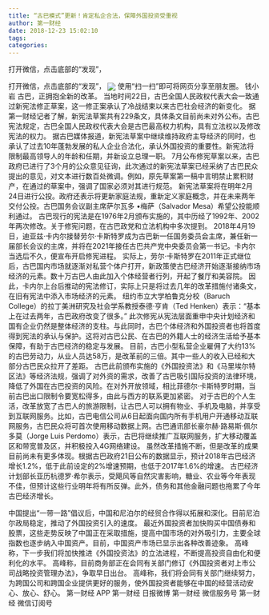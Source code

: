 ```yaml
---
title: “古巴模式”更新！肯定私企合法，保障外国投资受重视
author: 第一财经
date: 2018-12-23 15:02:10
tags: 
categories: 
---
```

打开微信，点击底部的“发现”，
<!-- more -->
打开微信，点击底部的“发现”，
<img align="center" border="0" src="https://imgcdn.yicai.com/uppics/images/2018/12/48005d0362954dd1c7b67f5fd347986a.jpg" />
使用“扫一扫”即可将网页分享至朋友圈。
钱小岩
古巴，正拥抱全新的改革。
当地时间22日，古巴全国人民政权代表大会一致通过新宪法修正草案，这一修正案承认了冷战结束以来古巴社会经济的新变化。
据第一财经记者了解，新宪法草案共有229条文，具体条文目前尚未对外公布。古巴宪法规定，古巴全国人民政权代表大会是古巴最高权力机构，具有立法权以及修改宪法的权力。
据古巴媒体报道，新宪法草案中继续维持政府主导经济的同时，也承认了过去10年蓬勃发展的私人企业合法化，承认外国投资的重要性。新宪法将限制最高领导人的年龄和任期，并新设立总理一职。
7月公布修宪草案以来，古巴政府已进行了3个月的公众意见征询，此次通过的新宪法草案已经采纳了古巴民众提出的意见，对文本进行数百处微调。例如，原先草案第一稿中言明禁止累积财产，在通过的草案中，强调了国家必须对其进行规范。
新宪法草案将在明年2月24日进行公投。政府还表示将更新家庭法规，重新定义家庭概念，并在未来两年交付公投。古巴国务会议副主席萨尔瓦多 •梅萨（Salvador Mesa）希望公投能顺利通过。
古巴现行的宪法是在1976年2月颁布实施的，其中历经了1992年、2002年两次修改。关于修宪问题，在古巴政党和立法机构中多次提到。
2018年4月19日，迪亚兹·卡内尔接替劳尔·卡斯特罗成为古巴新一任国务委员会主席，兼任新一届部长会议的主席，并将在2021年接任古巴共产党中央委员会第一书记。卡内尔当选后不久，便宣布开启修宪进程。
实际上，劳尔·卡斯特罗在2011年正式继位后，古巴国内市场就逐渐对私营个体户打开，新政策使古巴经济开始逐渐接纳市场经济的元素。数十万古巴人由此加入个体经营者行列，开起了餐厅和美容院。
因此，卡内尔上台后推动的宪法修订，实际上只是将过去几年的改革措施付诸条文，在旧有宪法中添入市场经济的元素。
纽约市立大学柏鲁克分校（Baruch College）的拉丁美洲研究及社会学系教授泰德·亨肯（Ted Henken）表示：“基本上在过去两年，古巴政府改变了很多。”
此次修宪从宪法层面重申中央计划经济和国有企业仍然是整体经济的支柱。与此同时，古巴个体经济和外国投资者也将首度得到宪法的承认与保护。这将对古巴公民、在古巴的外籍人士的经济生活给予基本保障，有助于古巴经济的稳定与发展。
目前，古巴小型私营企业雇佣了大约13%的古巴劳动力，从业人员达58万，是改革前的三倍。其中一些人的收入已经和大部分古巴民众拉开了差距。
古巴此前颁布实施的《外国投资法》和《马里埃尔特区法》等经济法规，强调了对外资的需求，改善了古巴吸引国际投资的法律环境，降低了外国在古巴投资的风险。在对外开放领域，相比菲德尔·卡斯特罗时期，当前古巴出口限制令要宽松得多，由此与西方的联系更加紧密。
对于古巴的个人生活，改革放宽了古巴人的旅游限制，让古巴人可以拥有物业、手机及电脑，并享受到互联网服务。比如，古巴电信公司从6日起面向国内所有手机用户开通移动互联网服务，古巴民众将可首次使用移动数据上网。古巴通讯部长豪尔赫·路易斯·佩尔多莫（Jorge Luis Perdomo）表示，古巴将继续推广互联网服务，扩大移动覆盖区和带宽普及区，并积极投入4G网络建设。
虽然改革措施不断，但是改革的成果目前尚未有更多体现。根据古巴政府21日公布的数据显示，预计2018年古巴经济增长1.2%，低于此前设定的2%增速预期，也低于2017年1.6%的增速。
古巴经济计划部长亚历杭德罗·希尔表示，受飓风等自然灾害影响，糖业、农业等今年表现不佳，但预计这些行业明年将有所反弹。此外，债务和其他金融问题也拖累了今年古巴经济增长。
 
 
中国提出“一带一路”倡议后，中国和尼泊尔的经贸合作得以拓展和深化。目前尼泊尔政局稳定，推动了外国投资引入的速度。
最近外国投资者加快购买中国债券和股票，这些走势反映了中国正在采取措施，提高中国市场的对外吸引力，主要全球指数也逐步纳入中国资产。目前，中国资产市场已显示出各种改善迹象。
高峰称，下一步我们将加快推进《外国投资法》的立法进程，不断提高投资自由化和便利化的水平。
高峰称，目前商务部正在会同有关部门修订《外国投资者对上市公司战略投资管理办法》，争取早日出台。
高峰称，我们将会同有关部门继续努力，为跨国公司和跨国企业提供更好的服务，使外国投资者能够在中国的经营活动安心、放心、舒心。
第一财经
APP
第一财经
日报微博
第一财经
微信服务号
第一财经
微信订阅号
